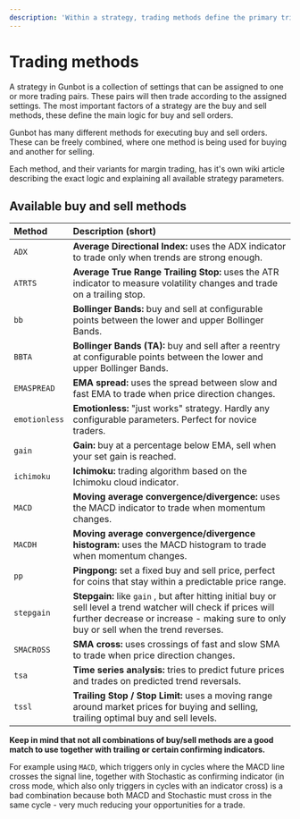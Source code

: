 ```yaml
---
description: 'Within a strategy, trading methods define the primary triggers for trading.'
---
```


# Trading methods

A strategy in Gunbot is a collection of settings that can be assigned to one or more trading pairs. These pairs will then trade according to the assigned settings. The most important factors of a strategy are the buy and sell methods, these define the main logic for buy and sell orders.

Gunbot has many different methods for executing buy and sell orders. These can be freely combined, where one method is being used for buying and another for selling.

Each method, and their variants for margin trading, has it's own wiki article describing the exact logic and explaining all available strategy parameters.

## Available buy and sell methods

| Method | Description \(short\) |
| :--- | :--- |
| `ADX` | **Average Directional Index:** uses the ADX indicator to trade only when trends are strong enough. |
| `ATRTS` | **Average True Range Trailing Stop:** uses the ATR indicator to measure volatility changes and trade on a trailing stop. |
| `bb` | **Bollinger Bands:** buy and sell at configurable points between the lower and upper Bollinger Bands. |
| `BBTA` | **Bollinger Bands \(TA\):** buy and sell after a reentry at configurable points between the lower and upper Bollinger Bands. |
| `EMASPREAD` | **EMA spread:** uses the spread between slow and fast EMA to trade when price direction changes. |
| `emotionless` | **Emotionless:** "just works" strategy. Hardly any configurable parameters. Perfect for novice traders. |
| `gain` | **Gain:** buy at a percentage below EMA, sell when your set gain is reached. |
| `ichimoku` | **Ichimoku:** trading algorithm based on the Ichimoku cloud indicator. |
| `MACD` | **Moving average convergence/divergence:** uses the MACD indicator to trade when momentum changes. |
| `MACDH` | **Moving average convergence/divergence histogram:** uses the MACD histogram to trade when momentum changes. |
| `pp` | **Pingpong:** set a fixed buy and sell price, perfect for coins that stay within a predictable price range. |
| `stepgain` | **Stepgain:** like `gain` , but after hitting initial buy or sell level a trend watcher will check if prices will further decrease or increase - making sure to only buy or sell when the trend reverses. |
| `SMACROSS` | **SMA cross:** uses crossings of fast and slow SMA to trade when price direction changes. |
| `tsa` | **Time series an**a**lysis:** tries to predict future prices and trades on predicted trend reversals. |
| `tssl` | **Trailing Stop / Stop Limit:** uses a moving range around market prices for buying and selling, trailing optimal buy and sell levels. |

**Keep in mind that not all combinations of buy/sell methods are a good match to use together with trailing or certain confirming indicators.**

For example using `MACD`, which triggers only in cycles where the MACD line crosses the signal line, together with Stochastic as confirming indicator \(in cross mode, which also only triggers in cycles with an indicator cross\) is a bad combination because both MACD and Stochastic must cross in the same cycle - very much reducing your opportunities for a trade.

